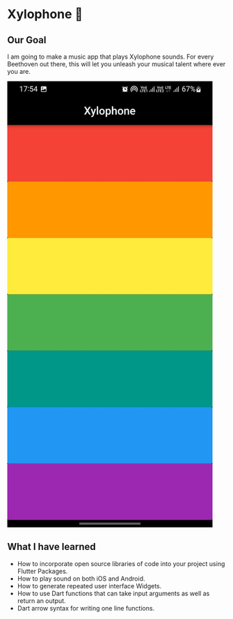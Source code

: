 
# Xylophone 🎹

## Our Goal
I am going to make a music app that plays Xylophone sounds. For every Beethoven out there, this will let you unleash your musical talent where ever you are. 

![Finished App](https://github.com/MaahiSinghGit/xylophone-A_Simple_Musical_Instrument_App/blob/master/assets/Xylopnone-Output.jpeg)


## What I have learned

- How to incorporate open source libraries of code into your project using Flutter Packages.
- How to play sound on both iOS and Android.
- How to generate repeated user interface Widgets.
- How to use Dart functions that can take input arguments as well as return an output.
- Dart arrow syntax for writing one line functions.

